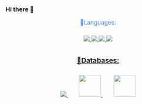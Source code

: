 ### Hi there 👋
<div style=" font-size: medium; color: #447ff7" align=center>
  🔹Languages:
  <p style="padding:10px;">
    <a href="https://developer.mozilla.org/en-US/docs/Web/JavaScript" target="_blank"> <img src="https://img.icons8.com/color/48/000000/javascript.png"/> </a>
    <a href="https://www.typescriptlang.org/" target="_blank"> <img src="https://img.icons8.com/color/48/000000/typescript.png"/>
    <a href="https://www.python.org/" target="_blank"> <img src="https://img.icons8.com/color/48/000000/python.png"/>
      <a href="https://www.java.com/en/" target="_blank"> <img src="https://img.icons8.com/color/48/000000/GPfHz0SM85FX/java-coffee-cup-logo--v2"/>
  </p>
  
  ### 🔹Databases:
  <p style="padding:10px;"> 
      <a style="padding:15px;" href="https://www.mysql.com/" target="_blank"> <img src="https://img.icons8.com/fluent/50/000000/mysql-logo.png"/> </a>
      <a style="padding:15px;" href="https://www.mongodb.com/" target="_blank"> <img src="https://img.icons8.com/color/452/mongodb.png" height=60 width=60 /> </a>
      <a style="padding:15px;" href="https://www.posgresql.com/" target="_blank"> <img src="https://img.icons8.com/color/50/elephant.png" height=60 width=60 /> </a>
  </p>
  
</div>

